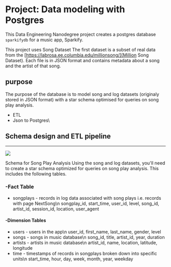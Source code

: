 # Project: Data modeling with Postgres

This Data Engineering Nanodegree project creates a postgres database `sparkifydb` for a music app, Sparkify.

This project uses Song Dataset
The first dataset is a subset of real data from the [https://labrosa.ee.columbia.edu/millionsong/](Million Song Dataset).
Each file is in JSON format and contains metadata about a song and the artist of that song. 
## purpose
The purpose of the database is to model song and log datasets (originaly stored in JSON format) with a star schema optimised for queries on song play analysis.

- ETL
- Json to Postgres\

## Schema design and ETL pipeline
-----

![](data/sparkifdb_erd.png?raw=true)

Schema for Song Play Analysis
Using the song and log datasets, you'll need to create a star schema optimized for queries on song play analysis. This includes the following tables.

### -Fact Table
- songplays - records in log data associated with song plays i.e. records with page NextSong\n
    songplay_id, start_time, user_id, level, song_id, artist_id, session_id, location, user_agent
#### -Dimension Tables
- users - users in the app\n
    user_id, first_name, last_name, gender, level
- songs - songs in music database\n
    song_id, title, artist_id, year, duration
- artists - artists in music database\n
    artist_id, name, location, latitude, longitude
- time - timestamps of records in songplays broken down into specific units\n
    start_time, hour, day, week, month, year, weekday
